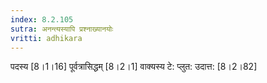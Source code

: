 ```yaml
---
index: 8.2.105
sutra: अनन्त्यस्यापि प्रश्नाख्यानयोः
vritti: adhikara
---
```


 पदस्य [8।1।16]  पूर्वत्रासिद्धम् [8।2।1]  वाक्यस्य टे: प्लुत: उदात्त: [8।2।82]